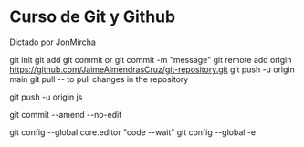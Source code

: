 # Curso de Git y Github

Dictado por JonMircha

git init
git add
git commit or git commit -m "message"
git remote add origin https://github.com/JaimeAlmendrasCruz/git-repository.git
git push -u origin main
git pull -- to pull changes in the repository

git push -u origin js

git commit --amend --no-edit

git config --global core.editor "code --wait"
git config --global -e

